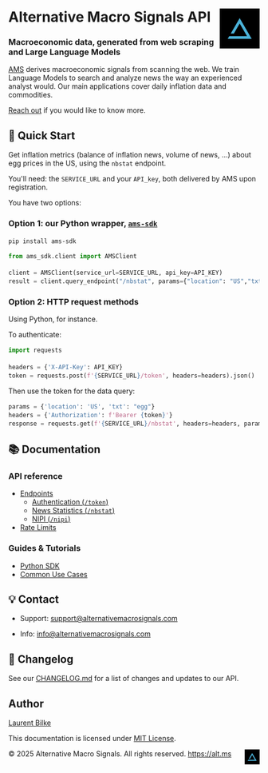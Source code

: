 <h1 >
    Alternative Macro Signals API <img src="./logo_icon_small_tw.jpg" alt="Alternative Macro Signals Logo" width="80"  align="right">
</h1>
<h3 >
 Macroeconomic data, generated from web scraping and Large Language Models 
</h3>

[AMS](https://alt.ms) derives macroeconomic signals from scanning the web. 
We train Language Models to search and analyze news the way an experienced analyst would.
Our main applications cover daily inflation data and commodities.

[Reach out](https://alt.ms/contact) if you would like to know more.
 
## 🚀 Quick Start

Get inflation metrics (balance of inflation news, volume of news, ...) about egg prices in the US, 
using the `nbstat` endpoint.

You'll need: the `SERVICE_URL` and your `API_key`, both delivered by AMS upon registration.

You have two options:

### Option 1: our Python wrapper, [`ams-sdk`](/docs/sdk/python/ams-sdk.md) 
```shell
pip install ams-sdk
```
```python
from ams_sdk.client import AMSClient

client = AMSClient(service_url=SERVICE_URL, api_key=API_KEY)
result = client.query_endpoint("/nbstat", params={"location": "US","txt": "egg"})
```
 

### Option 2: HTTP request methods

Using Python, for instance.

To authenticate:
```python
import requests

headers = {'X-API-Key': API_KEY} 
token = requests.post(f'{SERVICE_URL}/token', headers=headers).json()
```
 
Then use the token for the data query:
```python
params = {'location': 'US', 'txt': "egg"} 
headers = {'Authorization': f'Bearer {token}'}
response = requests.get(f'{SERVICE_URL}/nbstat', headers=headers, params=params)
```




## 📚 Documentation

<!--
### Getting Started
- [Authentication and API Keys](docs/getting-started/authentication.md)
- [Quick Start Guide](docs/getting-started/quickstart.md)
- [Installation Instructions](docs/getting-started/installation.md)
-->


### API reference
- [Endpoints](docs/api-reference/endpoints/endpoints.md)
  - [Authentication (`/token`)](docs/api-reference/endpoints/authentication.md)
  - [News Statistics (`/nbstat`)](docs/api-reference/endpoints/nbstat.md)
  - [NIPI (`/nipi`)](docs/api-reference/endpoints/nipi.md)
- [Rate Limits](docs/api-reference/limits.md)

### Guides & Tutorials
- [Python SDK](docs/sdk/python/ams-sdk.md)
- [Common Use Cases](docs/guides/use-cases.md)


## 💡 Contact
- Support: [support@alternativemacrosignals.com](mailto:support@alternativemacrosignals.com)


- Info: [info@alternativemacrosignals.com](mailto:info@alternativemacrosignals.com)


## 📅 Changelog
See our [CHANGELOG.md](CHANGELOG.md) for a list of changes and updates to our API.


## Author

[Laurent Bilke](https://alt.ms/m/lb)


This documentation is licensed under [MIT License](LICENSE).


© 2025 Alternative Macro Signals. All rights reserved. https://alt.ms <img src="./logo_icon_small_tw.jpg" alt="Alternative Macro Signals Logo" width="30"  align="right">
